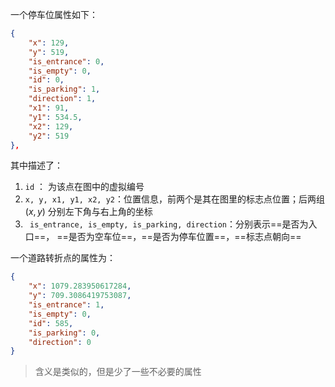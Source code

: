 一个停车位属性如下：

```json
{
    "x": 129,
    "y": 519,
    "is_entrance": 0,
    "is_empty": 0,
    "id": 0,
    "is_parking": 1,
    "direction": 1,
    "x1": 91,
    "y1": 534.5,
    "x2": 129,
    "y2": 519
},
```

其中描述了：

1. `id` ： 为该点在图中的虚拟编号
2. `x, y, x1, y1, x2, y2`：位置信息，前两个是其在图里的标志点位置；后两组$(x, y)$ 分别左下角与右上角的坐标
3. ` is_entrance, is_empty, is_parking, direction`：分别表示==是否为入口==， ==是否为空车位==，==是否为停车位置==，==标志点朝向==

一个道路转折点的属性为：

```json
{
    "x": 1079.283950617284,
    "y": 709.3086419753087,
    "is_entrance": 1,
    "is_empty": 0,
    "id": 585,
    "is_parking": 0,
    "direction": 0
}
```

> 含义是类似的，但是少了一些不必要的属性